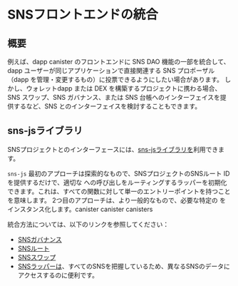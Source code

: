 # SNSフロントエンドの統合

## 概要

例えば、dapp canister のフロントエンドに SNS DAO 機能の一部を統合して、dapp ユーザーが同じアプリケーションで直接関連する SNS プロポーザル（dapp を管理・変更するもの）に投票できるようにしたい場合があります。
しかし、ウォレットdapp または DEX を構築するプロジェクトに携わる場合、SNS スワップ、SNS ガバナンス、または SNS 台帳へのインターフェイスを提供するなど、SNS とのインターフェイスを検討することもできます。

## sns-jsライブラリ

SNSプロジェクトとのインターフェースには、[sns-jsライブラリを](https://github.com/dfinity/ic-js/blob/main/packages/sns/README.md)利用できます。

`sns-js`
最初のアプローチは探索的なもので、SNSプロジェクトのSNSルート IDを提供するだけで、適切な への呼び出しをルーティングするラッパーを初期化できます。これは、すべての関数に対して単一のエントリーポイントを持つことを意味します。 2つ目のアプローチは、より一般的なもので、必要な特定の をインスタンス化します。canister canister
 canisters 

統合方法については、以下のリンクを参照してください：

- [SNSガバナンス](https://github.com/dfinity/ic-js/blob/main/packages/sns/README.md#factory-snsgovernancecanister)
- [SNSルート](https://github.com/dfinity/ic-js/blob/main/packages/sns/README.md#factory-snsrootcanister)
- [SNSスワップ](https://github.com/dfinity/ic-js/blob/main/packages/sns/README.md#factory-snsswapcanister)
- [SNSラッパーは](https://github.com/dfinity/ic-js/blob/main/packages/sns/README.md#factory-snswrapper)、すべてのSNSを把握しているため、異なるSNSのデータにアクセスするのに便利です。

<!---
# SNS frontend integration
## Overview
There are different reasons why you might want to interface with an SNS project.
For example, you might want to integrate some of the SNS DAO functionality in the frontend of your dapp canister such that the dapp users can also vote on relevant SNS proposals (that govern and change the dapp) directly in the same application.
However, you might also consider interfacing with SNSs if you work on a project that builds a wallet dapp or DEX, for example to provide an interface to the SNS swap, the SNS governance, or the SNS ledger. 

## sns-js library
For interfacing with an SNS project, you can use the [sns-js library](https://github.com/dfinity/ic-js/blob/main/packages/sns/README.md).

`sns-js` can be utilized with two distinct approaches. 
The first approach is explorative, where you only need to provide the SNS root canister ID of your SNS project to initialize a wrapper that handles routing the calls to the appropriate canister. This means having a single entry point for all functions.
The second approach, which is more common, involves instantiating the specific canisters you require.

Please refer to the following links to learn how to integrate with: 
* [SNS governance](https://github.com/dfinity/ic-js/blob/main/packages/sns/README.md#factory-snsgovernancecanister)
* [SNS root](https://github.com/dfinity/ic-js/blob/main/packages/sns/README.md#factory-snsrootcanister)
* [SNS swap](https://github.com/dfinity/ic-js/blob/main/packages/sns/README.md#factory-snsswapcanister)
* [SNS wrapper](https://github.com/dfinity/ic-js/blob/main/packages/sns/README.md#factory-snswrapper) which knows all SNSs and can therefore serve as a nice way to access different SNSs' data.
-->
